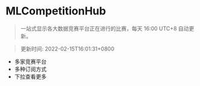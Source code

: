 # MLCompetitionHub

> 一站式显示各大数据竞赛平台正在进行的比赛，每天 16:00 UTC+8 自动更新。
  
> 更新时间: 2022-02-15T16:01:31+0800 

* 多家竞赛平台
* 多种订阅方式
* 下拉查看更多